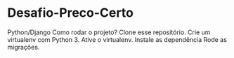 # Desafio-Preco-Certo
Python/Django
Como rodar o projeto?
Clone esse repositório.
Crie um virtualenv com Python 3.
Ative o virtualenv.
Instale as dependência
Rode as migrações.

